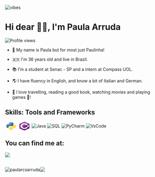 ![vibes](https://pbs.twimg.com/media/D-jnKUPU4AE3hVR.jpg)


<h1 align="left">Hi dear 👋🏼, I'm Paula Arruda</h1>
<p align="left"> <img src="https://komarev.com/ghpvc/?username=paularcsarruda&color=yellow" alt="Profile views" /> </p>

<!-- Presentation -->
<p>

  - 🌱 My name is Paula but for most just Paulinha!
  
  - 🇧🇷 I'm 36 years old and live in Brazil.
  
  - 📚 I’m a student at Senac - SP and a intern at Compass UOL.

  - 🌎 I have fluency in English, and know a bit of Italian and German.

  - 🍄 I love travelling, reading a good book, watching movies and playing games 🫣! 
</p>

## Skills: Tools and Frameworks
<!-- Skills -->
<div style="flex-basis: 48%;">
  <img align="center" alt="Python" height="30" width="40" src="https://raw.githubusercontent.com/devicons/devicon/master/icons/python/python-original.svg">
  <img align="center" alt="Csharp" height="30" width="40" src="https://raw.githubusercontent.com/devicons/devicon/master/icons/csharp/csharp-original.svg">
  <img align="center" alt="Java" height="30" width="40" src="https://cdn.jsdelivr.net/gh/devicons/devicon/icons/java/java-original.svg" />
  <img align="center" alt="SQL" height="30" width="40" src="https://cdn.jsdelivr.net/gh/devicons/devicon/icons/mysql/mysql-original-wordmark.svg" />
  <img align="center" alt="PyCharm" height="30" width="40" src="https://cdn.jsdelivr.net/gh/devicons/devicon/icons/pycharm/pycharm-plain.svg" />
  <img align="center" alt="VsCode" height="30" width="40" src="https://cdn.jsdelivr.net/gh/devicons/devicon/icons/vscode/vscode-original.svg" /> 
</div>
    
<!-- Contact -->
## You can find me at:
 <div> 
  <a href="https://www.linkedin.com/in/paula-arruda-903656280/" target="_blank"><img src="https://img.shields.io/badge/-LinkedIn-%230077B5?style=for-the-badge&logo=linkedin&logoColor=white" target="_blank"></a> 
</div>

## 
<p><img align="left" src="https://github-readme-stats.vercel.app/api/top-langs?username=paularcsarruda&show_icons=true&theme=tokyonight&title_color=ec3c68&text_color=e7abc3&bg_color=050505&hide_border=true&locale=en&layout=compact" alt="paularcsarruda" /><img src="https://media.giphy.com/media/YYQ6sw8jt2HRxX4uVi/giphy.gif" width="150"></p>
